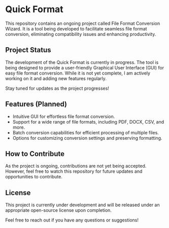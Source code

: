 # Quick Format

This repository contains an ongoing project called File Format Conversion Wizard. It is a tool being developed to facilitate seamless file format conversion, eliminating compatibility issues and enhancing productivity.

## Project Status

The development of the Quick Format is currently in progress. The tool is being designed to provide a user-friendly Graphical User Interface (GUI) for easy file format conversion. While it is not yet complete, I am actively working on it and adding new features regularly.

Stay tuned for updates as the project progresses!

## Features (Planned)

- Intuitive GUI for effortless file format conversion.
- Support for a wide range of file formats, including PDF, DOCX, CSV, and more.
- Batch conversion capabilities for efficient processing of multiple files.
- Options for customizing conversion settings and preserving formatting.

## How to Contribute

As the project is ongoing, contributions are not yet being accepted. However, feel free to watch this repository for future updates and opportunities to contribute.

## License

This project is currently under development and will be released under an appropriate open-source license upon completion.

Feel free to reach out if you have any questions or suggestions!
